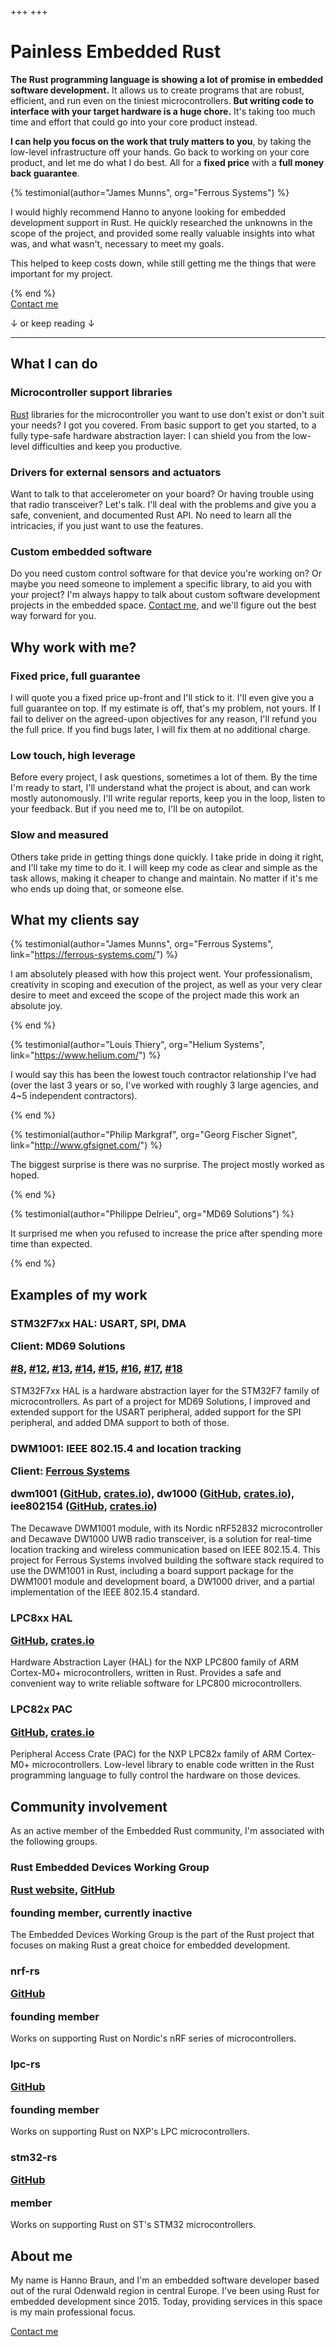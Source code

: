 +++
+++

<h1 class="highlight">
    Painless Embedded Rust
</h1>

**The Rust programming language is showing a lot of promise in embedded software development.** It allows us to create programs that are robust, efficient, and run even on the tiniest microcontrollers. **But writing code to interface with your target hardware is a huge chore.** It's taking too much time and effort that could go into your core product instead.

**I can help you focus on the work that truly matters to you**, by taking the low-level infrastructure off your hands. Go back to working on your core product, and let me do what I do best. All for a **fixed price** with a **full money back guarantee**.


{% testimonial(author="James Munns", org="Ferrous Systems") %}
<p>
    I would highly recommend Hanno to anyone looking for embedded development support in Rust. He quickly researched the unknowns in the scope of the project, and provided some really valuable insights into what was, and what wasn't, necessary to meet my goals.
</p>

<p>
    This helped to keep costs down, while still getting me the things that were important for my project.
</p>
{% end %}


<div class="call-to-action">
    <div class="link contact-me">
        <a href="mailto:Hanno Braun <hanno@braun-embedded.com>">Contact me</a>
    </div>
    <p>↓ or keep reading ↓</p>
</div>


---


<a name="what-i-can-do"></a>
<section class="regular">

## What I can do

<div>
    <h3>Microcontroller support libraries</h3>
    <p>
        <a href="https://www.rust-lang.org/">Rust</a> libraries for the microcontroller you want to use don't exist or don't suit your needs? I got you covered. From basic support to get you started, to a fully type-safe hardware abstraction layer: I can shield you from the low-level difficulties and keep you productive.
    </p>
</div>

<div>
    <h3>Drivers for external sensors and actuators</h3>
    <p>
        Want to talk to that accelerometer on your board? Or having trouble using that radio transceiver? Let's talk. I'll deal with the problems and give you a safe, convenient, and documented Rust API. No need to learn all the intricacies, if you just want to use the features.
    </p>
</div>

<div>
    <h3>Custom embedded software</h3>
    <p>
        Do you need custom control software for that device you're working on? Or maybe you need someone to implement a specific library, to aid you with your project? I'm always happy to talk about custom software development projects in the embedded space. <a href="mailto:Hanno Braun <hanno@braun-embedded.com>">Contact me</a>, and we'll figure out the best way forward for you.
    </p>
</div>

</section>


<a name="why-work-with-me"></a>
<section class="regular">

## Why work with me?

<div>
    <h3>Fixed price, full guarantee</h3>
    <p>
        I will quote you a fixed price up-front and I'll stick to it. I'll even give you a full guarantee on top. If my estimate is off, that's my problem, not yours. If I fail to deliver on the agreed-upon objectives for any reason, I'll refund you the full price. If you find bugs later, I will fix them at no additional charge.
    </p>
</div>

<div>
    <h3>Low touch, high leverage</h3>
    <p>
        Before every project, I ask questions, sometimes a lot of them. By the time I'm ready to start, I'll understand what the project is about, and can work mostly autonomously. I'll write regular reports, keep you in the loop, listen to your feedback. But if you need me to, I'll be on autopilot.
    </p>
</div>

<div>
    <h3>Slow and measured</h3>
    <p>
        Others take pride in getting things done quickly. I take pride in doing it right, and I'll take my time to do it. I will keep my code as clear and simple as the task allows, making it cheaper to change and maintain. No matter if it's me who ends up doing that, or someone else.
    </p>
</div>

</section>


<a name="what-my-clients-say"></a>
<section>

## What my clients say

{% testimonial(author="James Munns", org="Ferrous Systems", link="https://ferrous-systems.com/") %}
<p>
    I am absolutely pleased with how this project went. Your professionalism, creativity in scoping and execution of the project, as well as your very clear desire to meet and exceed the scope of the project made this work an absolute joy.
</p>
{% end %}

{% testimonial(author="Louis Thiery", org="Helium Systems", link="https://www.helium.com/") %}
<p>
    I would say this has been the lowest touch contractor relationship I've had (over the last 3 years or so, I've worked with roughly 3 large agencies, and 4~5 independent contractors).
</p>
{% end %}

{% testimonial(author="Philip Markgraf", org="Georg Fischer Signet", link="http://www.gfsignet.com/") %}
<p>
    The biggest surprise is there was no surprise. The project mostly worked as hoped.
</p>
{% end %}

<!--
{% testimonial(author="Louis Thiery", org="Helium Systems", link="https://www.helium.com/") %}
<p>
    This fixed bid format was a first for me and it turned out very positive; I've otherwise tended to hear negative feedback from both contractors and clients on fixed bid engagements, so I'm glad we were able to see it "done right" with you.
</p>
{% end %}
-->

{% testimonial(author="Philippe Delrieu", org="MD69 Solutions") %}
<p>
    It surprised me when you refused to increase the price after spending more time than expected.
</p>
{% end %}

</section>


<a name="examples-of-my-work"></a>
<section class="regular">

## Examples of my work

<div>
    <h3>
        STM32F7xx HAL: USART, SPI, DMA
        <p><strong>Client:</strong> MD69 Solutions</p>
        <p>
            <a href="https://github.com/stm32-rs/stm32f7xx-hal/pull/8">#8</a>,
            <a href="https://github.com/stm32-rs/stm32f7xx-hal/pull/12">#12</a>,
            <a href="https://github.com/stm32-rs/stm32f7xx-hal/pull/13">#13</a>,
            <a href="https://github.com/stm32-rs/stm32f7xx-hal/pull/14">#14</a>,
            <a href="https://github.com/stm32-rs/stm32f7xx-hal/pull/15">#15</a>,
            <a href="https://github.com/stm32-rs/stm32f7xx-hal/pull/16">#16</a>,
            <a href="https://github.com/stm32-rs/stm32f7xx-hal/pull/17">#17</a>,
            <a href="https://github.com/stm32-rs/stm32f7xx-hal/pull/18">#18</a>
        </p>
    </h3>
    <p>
        STM32F7xx HAL is a hardware abstraction layer for the STM32F7 family of microcontrollers. As part of a project for MD69 Solutions, I improved and extended support for the USART peripheral, added support for the SPI peripheral, and added DMA support to both of those.
    </p>
</div>

<div>
    <h3>
        DWM1001: IEEE 802.15.4 and location tracking
        <p><strong>Client:</strong> <a href="https://ferrous-systems.com/">Ferrous Systems</a></p>
        <p>
            <strong>dwm1001</strong> (<a href="https://github.com/braun-embedded/rust-dwm1001">GitHub</a>, <a href="https://crates.io/crates/dwm1001">crates.io</a>),
            <strong>dw1000</strong> (<a href="https://github.com/braun-embedded/rust-dw1000">GitHub</a>, <a href="https://crates.io/crates/dw1000">crates.io</a>),
            <strong>iee802154</strong> (<a href="https://github.com/braun-embedded/rust-ieee802.15.4">GitHub</a>, <a href="https://crates.io/crates/ieee802154">crates.io</a>)
        <p>
    </h3>
    <p>
        The Decawave DWM1001 module, with its Nordic nRF52832 microcontroller and Decawave DW1000 UWB radio transceiver, is a solution for real-time location tracking and wireless communication based on IEEE 802.15.4. This project for Ferrous Systems involved building the software stack required to use the DWM1001 in Rust, including a board support package for the DWM1001 module and development board, a DW1000 driver, and a partial implementation of the IEEE 802.15.4 standard.
    </p>
</div>

<div>
    <h3>
        LPC8xx HAL
        <p>
            <a href="https://github.com/lpc-rs/lpc8xx-hal">GitHub</a>,
            <a href="https://crates.io/crates/lpc82x-hal">crates.io</a>
        </p>
    </h3>
    <p>
        Hardware Abstraction Layer (HAL) for the NXP LPC800 family of ARM Cortex-M0+ microcontrollers, written in Rust. Provides a safe and convenient way to write reliable software for LPC800 microcontrollers.
    </p>
</div>

<div>
    <h3>
        LPC82x PAC
        <p>
            <a href="https://github.com/lpc-rs/lpc-pac/tree/master/lpc82x">GitHub</a>,
            <a href="https://crates.io/crates/lpc82x-pac">crates.io</a>
        </p>
    </h3>
    <p>
        Peripheral Access Crate (PAC) for the NXP LPC82x family of ARM Cortex-M0+ microcontrollers. Low-level library to enable code written in the Rust programming language to fully control the hardware on those devices.
    </p>
</div>

</section>


<a name="community-involvement"></a>
<section class="regular">

## Community involvement

As an active member of the Embedded Rust community, I'm associated with the following groups.

<div>
    <h3>
        Rust Embedded Devices Working Group
        <p><a href="https://www.rust-lang.org/governance/wgs/embedded">Rust website</a>, <a href="https://github.com/rust-embedded">GitHub</a></p>
        <p><strong>founding member, currently inactive</strong></p>
    </h3>
    <p>
        The Embedded Devices Working Group is the part of the Rust project that focuses on making Rust a great choice for embedded development.
    </p>
</div>

<div>
    <h3>
        nrf-rs
        <p><a href="https://github.com/nrf-rs">GitHub</a></p>
        <p><strong>founding member</strong></p>
    </h3>
    <p>
        Works on supporting Rust on Nordic's nRF series of microcontrollers.
    </p>
</div>

<div>
    <h3>
        lpc-rs
        <p><a href="https://github.com/lpc-rs">GitHub</a></p>
        <p><strong>founding member</strong></p>
    </h3>
    <p>
        Works on supporting Rust on NXP's LPC microcontrollers.
    </p>
</div>

<div>
    <h3>
        stm32-rs
        <p><a href="https://github.com/stm32-rs">GitHub</a></p>
        <p><strong>member</strong></p>
    </h3>
    <p>
        Works on supporting Rust on ST's STM32 microcontrollers.
    </p>
</div>

</section>


<a name="about-me"></a>
<section class="regular">

## About me

My name is Hanno Braun, and I'm an embedded software developer based out of the rural Odenwald region in central Europe. I've been using Rust for embedded development since 2015. Today, providing services in this space is my main professional focus.

</section>


<div class="call-to-action">
    <div class="link contact-me">
        <a href="mailto:Hanno Braun <hanno@braun-embedded.com>">Contact me</a>
    </div>
</div>
